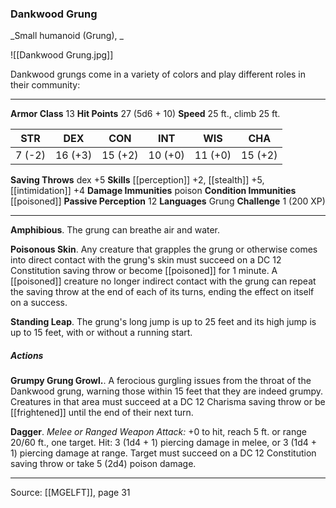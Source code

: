 ### Dankwood Grung
_Small humanoid (Grung), _

![[Dankwood Grung.jpg]]

Dankwood grungs come in a variety of colors and play different roles in their community:





---

**Armor Class** 13
**Hit Points** 27 (5d6 + 10)
**Speed** 25 ft., climb 25 ft.

| STR     | DEX     | CON     | INT     | WIS     | CHA     |
|---------|---------|---------|---------|---------|---------|
| 7 (-2) | 16 (+3) | 15 (+2) | 10 (+0) | 11 (+0) | 15 (+2) |

**Saving Throws** dex +5
**Skills** [[perception]] +2, [[stealth]] +5, [[intimidation]] +4
**Damage Immunities** poison
**Condition Immunities** [[poisoned]]
**Passive Perception** 12
**Languages** Grung
**Challenge** 1 (200 XP)

---

**Amphibious**. The grung can breathe air and water.

**Poisonous Skin**. Any creature that grapples the grung or otherwise comes into direct contact with the grung's skin must succeed on a DC 12 Constitution saving throw or become [[poisoned]] for 1 minute. A [[poisoned]] creature no longer indirect contact with the grung can repeat the saving throw at the end of each of its turns, ending the effect on itself on a success.

**Standing Leap**. The grung's long jump is up to 25 feet and its high jump is up to 15 feet, with or without a running start.

##### Actions
**Grumpy Grung Growl.**. A ferocious gurgling issues from the throat of the Dankwood grung, warning those within 15 feet that they are indeed grumpy. Creatures in that area must succeed at a DC 12 Charisma saving throw or be [[frightened]] until the end of their next turn.

**Dagger**. _Melee or Ranged Weapon Attack:_ +0 to hit, reach 5 ft. or range 20/60 ft., one target. Hit: 3 (1d4 + 1) piercing damage in melee, or 3 (1d4 + 1) piercing damage at range. Target must succeed on a DC 12 Constitution saving throw or take 5 (2d4) poison damage.


---

Source: [[MGELFT]], page 31